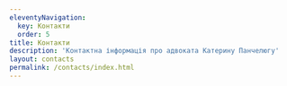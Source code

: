 ```yaml
---
eleventyNavigation:
  key: Контакти
  order: 5
title: Контакти
description: 'Контактна інформація про адвоката Катерину Панчелюгу'
layout: contacts
permalink: /contacts/index.html
---
```


